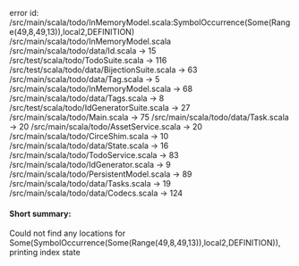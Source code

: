 error id: <WORKSPACE>/src/main/scala/todo/InMemoryModel.scala:SymbolOccurrence(Some(Range(49,8,49,13)),local2,DEFINITION)
<WORKSPACE>/src/main/scala/todo/InMemoryModel.scala
<WORKSPACE>/src/main/scala/todo/data/Id.scala -> 15
<WORKSPACE>/src/test/scala/todo/TodoSuite.scala -> 116
<WORKSPACE>/src/test/scala/todo/data/BijectionSuite.scala -> 63
<WORKSPACE>/src/main/scala/todo/data/Tag.scala -> 5
<WORKSPACE>/src/main/scala/todo/InMemoryModel.scala -> 68
<WORKSPACE>/src/main/scala/todo/data/Tags.scala -> 8
<WORKSPACE>/src/test/scala/todo/IdGeneratorSuite.scala -> 27
<WORKSPACE>/src/main/scala/todo/Main.scala -> 75
<WORKSPACE>/src/main/scala/todo/data/Task.scala -> 20
<WORKSPACE>/src/main/scala/todo/AssetService.scala -> 20
<WORKSPACE>/src/main/scala/todo/CirceShim.scala -> 10
<WORKSPACE>/src/main/scala/todo/data/State.scala -> 16
<WORKSPACE>/src/main/scala/todo/TodoService.scala -> 83
<WORKSPACE>/src/main/scala/todo/IdGenerator.scala -> 9
<WORKSPACE>/src/main/scala/todo/PersistentModel.scala -> 89
<WORKSPACE>/src/main/scala/todo/data/Tasks.scala -> 19
<WORKSPACE>/src/main/scala/todo/data/Codecs.scala -> 124
#### Short summary: 

Could not find any locations for Some(SymbolOccurrence(Some(Range(49,8,49,13)),local2,DEFINITION)), printing index state